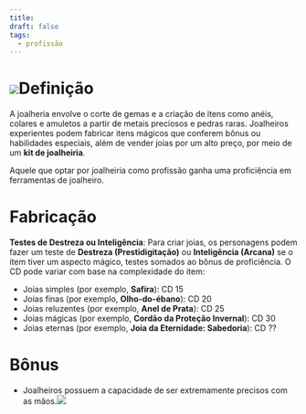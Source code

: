 ```yaml
---
title: 
draft: false
tags:
  - profissão
---
```

# ![](1w0a45wb.bmp)Definição
A joalheria envolve o corte de gemas e a criação de itens como anéis, colares e amuletos a partir de metais preciosos e pedras raras. Joalheiros experientes podem fabricar itens mágicos que conferem bônus ou habilidades especiais, além de vender joias por um alto preço, por meio de um **kit de joalheiria**.

Aquele que optar por joalheiria como profissão ganha uma proficiência em ferramentas de joalheiro.
# Fabricação
**Testes de Destreza ou Inteligência**: Para criar joias, os personagens podem fazer um teste de **Destreza (Prestidigitação)** ou **Inteligência (Arcana)** se o item tiver um aspecto mágico, testes somados ao bônus de proficiência. O CD pode variar com base na complexidade do item:
- Joias simples (por exemplo, **Safira**): CD 15
- Joias finas (por exemplo, **Olho-do-ébano**): CD 20
- Joias reluzentes (por exemplo, **Anel de Prata**): CD 25
- Joias mágicas (por exemplo, **Cordão da Proteção Invernal**): CD 30
- Joias eternas (por exemplo, **Joia da Eternidade: Sabedoria**): CD ??
# Bônus
- Joalheiros possuem a capacidade de ser extremamente precisos com as mãos.![](bhal26b2.bmp)